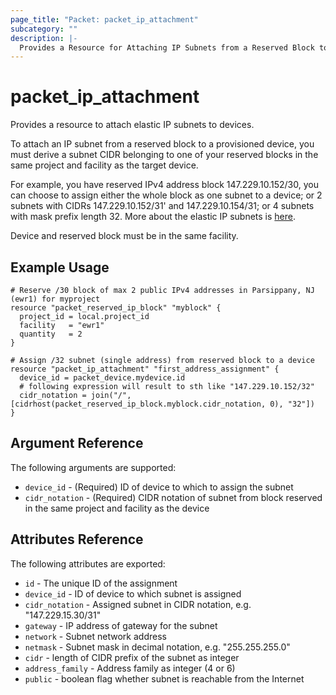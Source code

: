 ```yaml
---
page_title: "Packet: packet_ip_attachment"
subcategory: ""
description: |-
  Provides a Resource for Attaching IP Subnets from a Reserved Block to a Device
---
```


# packet\_ip\_attachment

Provides a resource to attach elastic IP subnets to devices.

To attach an IP subnet from a reserved block to a provisioned device, you must derive a subnet CIDR belonging to
one of your reserved blocks in the same project and facility as the target device.

For example, you have reserved IPv4 address block 147.229.10.152/30, you can choose to assign either the whole
block as one subnet to a device; or 2 subnets with CIDRs 147.229.10.152/31' and 147.229.10.154/31; or 4 subnets
with mask prefix length 32. More about the elastic IP subnets is [here](https://www.packet.com/developers/docs/network/basic/elastic-ips/).

Device and reserved block must be in the same facility.

## Example Usage

```hcl
# Reserve /30 block of max 2 public IPv4 addresses in Parsippany, NJ (ewr1) for myproject
resource "packet_reserved_ip_block" "myblock" {
  project_id = local.project_id
  facility   = "ewr1"
  quantity   = 2
}

# Assign /32 subnet (single address) from reserved block to a device
resource "packet_ip_attachment" "first_address_assignment" {
  device_id = packet_device.mydevice.id
  # following expression will result to sth like "147.229.10.152/32"
  cidr_notation = join("/", [cidrhost(packet_reserved_ip_block.myblock.cidr_notation, 0), "32"])
}
```

## Argument Reference

The following arguments are supported:

* `device_id` - (Required) ID of device to which to assign the subnet
* `cidr_notation` - (Required) CIDR notation of subnet from block reserved in the same
  project and facility as the device

## Attributes Reference

The following attributes are exported:

* `id` - The unique ID of the assignment
* `device_id` - ID of device to which subnet is assigned
* `cidr_notation` - Assigned subnet in CIDR notation, e.g. "147.229.15.30/31"
* `gateway` - IP address of gateway for the subnet
* `network` - Subnet network address
* `netmask` - Subnet mask in decimal notation, e.g. "255.255.255.0"
* `cidr` - length of CIDR prefix of the subnet as integer
* `address_family` - Address family as integer (4 or 6)
* `public` - boolean flag whether subnet is reachable from the Internet
